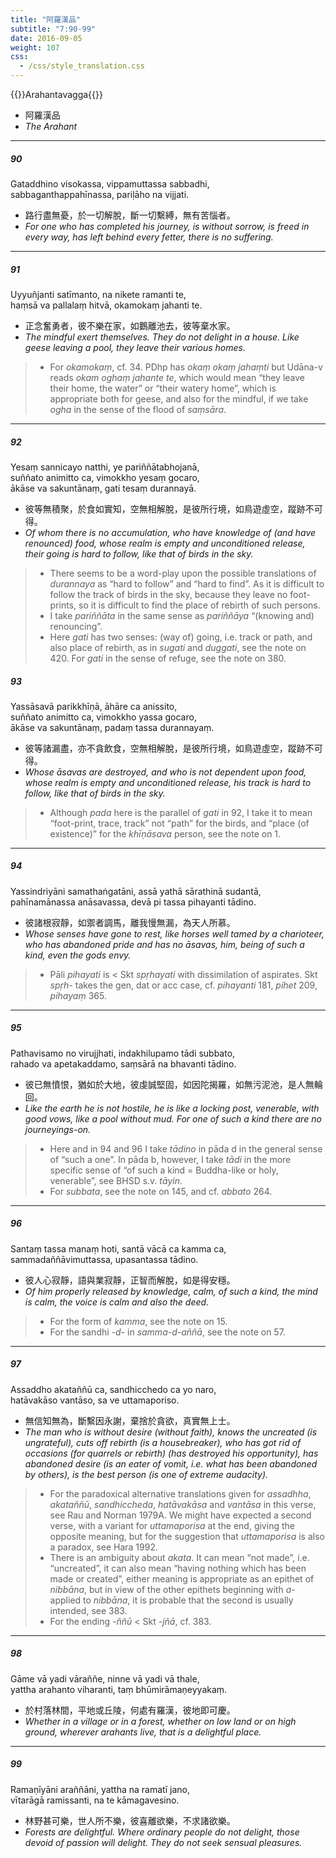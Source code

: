 ```yaml
---
title: "阿羅漢品"
subtitle: "7:90-99"
date: 2016-09-05
weight: 107
css:
  - /css/style_translation.css
---
```


{{<subtitle>}}Arahantavagga{{</subtitle>}}

- 阿羅漢品
- *The Arahant*

---

##### 90

Gataddhino visokassa, vippamuttassa sabbadhi,  
sabbaganthappahīnassa, pariḷāho na vijjati.

- 路行盡無憂，於一切解脫，斷一切繫縛，無有苦惱者。
- *For one who has completed his journey, is without sorrow, is freed in every way, has left behind every fetter, there is no suffering.*

---

##### 91

Uyyuñjanti satīmanto, na nikete ramanti te,  
haṃsā va pallalaṃ hitvā, okamokaṃ jahanti te.

- 正念奮勇者，彼不樂在家，如鵝離池去，彼等棄水家。
- *The mindful exert themselves. They do not delight in a house. Like geese leaving a pool, they leave their various homes.*

> - For *okamokaṃ*, cf. 34. PDhp has *okaṃ okaṃ   jahaṃti* but Udāna-v reads *okam oghaṃ jahante te*, which would mean “they leave their home, the water” or “their watery home”, which is appropriate both for geese, and also for the mindful, if we take *ogha* in the sense of the flood of *saṃsāra*.

---

##### 92

Yesaṃ sannicayo natthi, ye pariññātabhojanā,  
suññato animitto ca, vimokkho yesaṃ gocaro,  
ākāse va sakuntānaṃ, gati tesaṃ durannayā.

- 彼等無積聚，於食如實知，空無相解脫，是彼所行境，如鳥遊虛空，蹤跡不可得。
- *Of whom there is no accumulation, who have knowledge of (and have renounced) food, whose realm is empty and unconditioned release, their going is hard to follow, like that of birds in the sky.*

> - There seems to be a word-play upon the possible translations of *durannaya* as “hard to follow” and “hard to find”. As it is difficult to follow the track of birds in the sky, because they leave no foot-prints, so it is difficult to find the place of rebirth of such persons.
> - I take *pariññāta* in the same sense as *pariññāya* “(knowing and) renouncing”.
> - Here *gati* has two senses: (way of) going, i.e. track or path, and also place of rebirth, as in *sugati* and *duggati*, see the note on 420. For *gati* in the sense of refuge, see the note on 380.

##### 93

Yassāsavā parikkhīṇā, āhāre ca anissito,  
suññato animitto ca, vimokkho yassa gocaro,  
ākāse va sakuntānaṃ, padaṃ tassa durannayaṃ.

- 彼等諸漏盡，亦不貪飲食，空無相解脫，是彼所行境，如鳥遊虛空，蹤跡不可得。
- *Whose āsavas are destroyed, and who is not dependent upon food, whose realm is empty and unconditioned release, his track is hard to follow, like that of birds in the sky.*

> - Although *pada* here is the parallel of *gati* in 92, I take it to mean “foot-print, trace, track” not “path” for the birds, and “place (of existence)” for the *khīṇāsava* person, see the note on 1.

---

##### 94

Yassindriyāni samathaṅgatāni, assā yathā sārathinā sudantā,  
pahīnamānassa anāsavassa, devā pi tassa pihayanti tādino.

- 彼諸根寂靜，如禦者調馬，離我慢無漏，為天人所慕。
- *Whose senses have gone to rest, like horses well tamed by a charioteer, who has abandoned pride and has no āsavas, him, being of such a kind, even the gods envy.*

> - Pāli *pihayati* is &lt; Skt *spṛhayati* with dissimilation of aspirates. Skt *spṛh-* takes the gen, dat or acc case, cf. *pihayanti* 181, *pihet* 209, *pihayaṃ* 365.

---

##### 95

Pathavisamo no virujjhati, indakhilupamo tādi subbato,  
rahado va apetakaddamo, saṃsārā na bhavanti tādino.

- 彼已無憤恨，猶如於大地，彼虔誠堅固，如因陀揭羅，如無污泥池，是人無輪回。
- *Like the earth he is not hostile, he is like a locking post, venerable, with good vows, like a pool without mud. For one of such a kind there are no journeyings-on.*

> - Here and in 94 and 96 I take *tādino* in pāda d in the general sense of “such a one”. In pāda b, however, I take *tādi* in the more specific sense of “of such a kind = Buddha-like or holy, venerable”, see BHSD s.v. *tāyin*.
> - For *subbata*, see the note on 145, and cf. *abbato* 264.

---

##### 96

Santaṃ tassa manaṃ hoti, santā vācā ca kamma ca,  
sammadaññāvimuttassa, upasantassa tādino.

- 彼人心寂靜，語與業寂靜，正智而解脫，如是得安穩。
- *Of him properly released by knowledge, calm, of such a kind, the mind is calm, the voice is calm and also the deed.*

> - For the form of *kamma*, see the note on 15.
> - For the sandhi *-d-* in *samma-d-aññā*, see the note on 57.

---

##### 97

Assaddho akataññū ca, sandhicchedo ca yo naro,  
hatāvakāso vantāso, sa ve uttamaporiso.

- 無信知無為，斷繫因永謝，棄捨於貪欲，真實無上士。
- *The man who is without desire (without faith), knows the uncreated (is ungrateful), cuts off rebirth (is a housebreaker), who has got rid of occasions (for quarrels or rebirth) (has destroyed his opportunity), has abandoned desire (is an eater of vomit, i.e. what has been abandoned by others), is the best person (is one of extreme audacity).*

> - For the paradoxical alternative translations given for *assadhha*, *akataññū*, *sandhiccheda*, *hatāvakāsa* and *vantāsa* in this verse, see Rau and Norman 1979A. We might have expected a second verse, with a variant for *uttamaporisa* at the end, giving the opposite meaning, but for the suggestion that *uttamaporisa* is also a paradox, see Hara 1992.
> - There is an ambiguity about *akata*. It can mean “not made”, i.e. “uncreated”, it can also mean “having nothing which has been made or created”, either meaning is appropriate as an epithet of *nibbāna*, but in view of the other epithets beginning with *a-* applied to *nibbāna*, it is probable that the second is usually intended, see 383.
> - For the ending *-ññū* &lt; Skt *-jñā*, cf. 383.

---

##### 98

Gāme vā yadi vāraññe, ninne vā yadi vā thale,  
yattha arahanto viharanti, taṃ bhūmirāmaṇeyyakaṃ.

- 於村落林間，平地或丘陵，何處有羅漢，彼地即可慶。
- *Whether in a village or in a forest, whether on low land or on high ground, wherever arahants live, that is a delightful place.*

---

##### 99

Ramaṇīyāni araññāni, yattha na ramatī jano,  
vītarāgā ramissanti, na te kāmagavesino.

- 林野甚可樂，世人所不樂，彼喜離欲樂，不求諸欲樂。
- *Forests are delightful. Where ordinary people do not delight, those devoid of passion will delight. They do not seek sensual pleasures.*